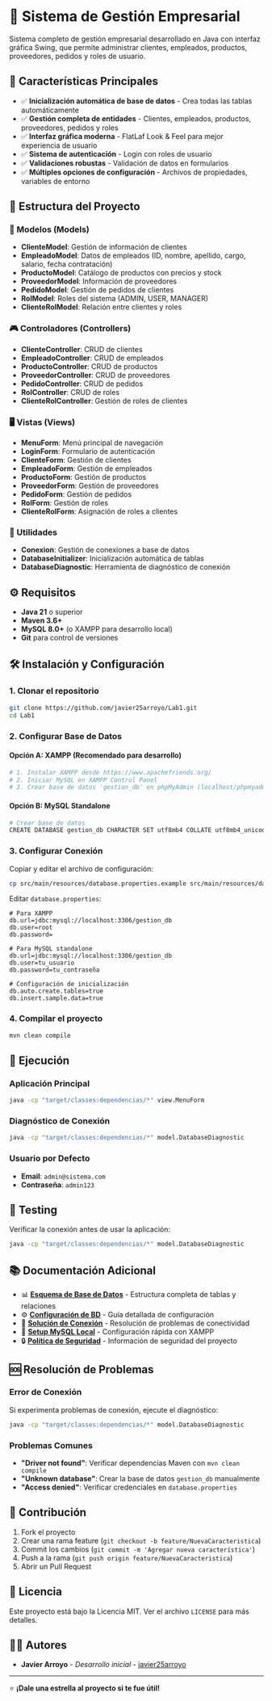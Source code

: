 # 🏢 Sistema de Gestión Empresarial

Sistema completo de gestión empresarial desarrollado en Java con interfaz gráfica Swing, que permite administrar clientes, empleados, productos, proveedores, pedidos y roles de usuario.

## 🚀 Características Principales

- ✅ **Inicialización automática de base de datos** - Crea todas las tablas automáticamente
- ✅ **Gestión completa de entidades** - Clientes, empleados, productos, proveedores, pedidos y roles
- ✅ **Interfaz gráfica moderna** - FlatLaf Look & Feel para mejor experiencia de usuario
- ✅ **Sistema de autenticación** - Login con roles de usuario
- ✅ **Validaciones robustas** - Validación de datos en formularios
- ✅ **Múltiples opciones de configuración** - Archivos de propiedades, variables de entorno

## 📁 Estructura del Proyecto

### 🎯 Modelos (Models)
- **ClienteModel**: Gestión de información de clientes
- **EmpleadoModel**: Datos de empleados (ID, nombre, apellido, cargo, salario, fecha contratación)
- **ProductoModel**: Catálogo de productos con precios y stock
- **ProveedorModel**: Información de proveedores
- **PedidoModel**: Gestión de pedidos de clientes
- **RolModel**: Roles del sistema (ADMIN, USER, MANAGER)
- **ClienteRolModel**: Relación entre clientes y roles

### 🎮 Controladores (Controllers)
- **ClienteController**: CRUD de clientes
- **EmpleadoController**: CRUD de empleados
- **ProductoController**: CRUD de productos
- **ProveedorController**: CRUD de proveedores
- **PedidoController**: CRUD de pedidos
- **RolController**: CRUD de roles
- **ClienteRolController**: Gestión de roles de clientes

### 🖥️ Vistas (Views)
- **MenuForm**: Menú principal de navegación
- **LoginForm**: Formulario de autenticación
- **ClienteForm**: Gestión de clientes
- **EmpleadoForm**: Gestión de empleados
- **ProductoForm**: Gestión de productos
- **ProveedorForm**: Gestión de proveedores
- **PedidoForm**: Gestión de pedidos
- **RolForm**: Gestión de roles
- **ClienteRolForm**: Asignación de roles a clientes

### 🔧 Utilidades
- **Conexion**: Gestión de conexiones a base de datos
- **DatabaseInitializer**: Inicialización automática de tablas
- **DatabaseDiagnostic**: Herramienta de diagnóstico de conexión

## ⚙️ Requisitos

- **Java 21** o superior
- **Maven 3.6+**
- **MySQL 8.0+** (o XAMPP para desarrollo local)
- **Git** para control de versiones

## 🛠️ Instalación y Configuración

### 1. Clonar el repositorio
```bash
git clone https://github.com/javier25arroyo/Lab1.git
cd Lab1
```

### 2. Configurar Base de Datos

#### Opción A: XAMPP (Recomendado para desarrollo)
```bash
# 1. Instalar XAMPP desde https://www.apachefriends.org/
# 2. Iniciar MySQL en XAMPP Control Panel
# 3. Crear base de datos 'gestion_db' en phpMyAdmin (localhost/phpmyadmin)
```

#### Opción B: MySQL Standalone
```bash
# Crear base de datos
CREATE DATABASE gestion_db CHARACTER SET utf8mb4 COLLATE utf8mb4_unicode_ci;
```

### 3. Configurar Conexión

Copiar y editar el archivo de configuración:
```bash
cp src/main/resources/database.properties.example src/main/resources/database.properties
```

Editar `database.properties`:
```properties
# Para XAMPP
db.url=jdbc:mysql://localhost:3306/gestion_db
db.user=root
db.password=

# Para MySQL standalone
db.url=jdbc:mysql://localhost:3306/gestion_db
db.user=tu_usuario
db.password=tu_contraseña

# Configuración de inicialización
db.auto.create.tables=true
db.insert.sample.data=true
```

### 4. Compilar el proyecto
```bash
mvn clean compile
```

## 🚀 Ejecución

### Aplicación Principal
```bash
java -cp "target/classes:dependencias/*" view.MenuForm
```

### Diagnóstico de Conexión
```bash
java -cp "target/classes:dependencias/*" model.DatabaseDiagnostic
```

### Usuario por Defecto
- **Email**: `admin@sistema.com`
- **Contraseña**: `admin123`

## 🧪 Testing

Verificar la conexión antes de usar la aplicación:
```bash
java -cp "target/classes:dependencias/*" model.DatabaseDiagnostic
```

## 📚 Documentación Adicional

- 📊 [**Esquema de Base de Datos**](DATABASE_SCHEMA.md) - Estructura completa de tablas y relaciones
- ⚙️ [**Configuración de BD**](DATABASE_CONFIG.md) - Guía detallada de configuración
- 🔧 [**Solución de Conexión**](SOLUCION_CONEXION.md) - Resolución de problemas de conectividad
- 🚀 [**Setup MySQL Local**](setup-local-mysql.md) - Configuración rápida con XAMPP
- 🔒 [**Política de Seguridad**](SECURITY.md) - Información de seguridad del proyecto

## 🆘 Resolución de Problemas

### Error de Conexión
Si experimenta problemas de conexión, ejecute el diagnóstico:
```bash
java -cp "target/classes:dependencias/*" model.DatabaseDiagnostic
```

### Problemas Comunes
- **"Driver not found"**: Verificar dependencias Maven con `mvn clean compile`
- **"Unknown database"**: Crear la base de datos `gestion_db` manualmente
- **"Access denied"**: Verificar credenciales en `database.properties`

## 🤝 Contribución

1. Fork el proyecto
2. Crear una rama feature (`git checkout -b feature/NuevaCaracteristica`)
3. Commit los cambios (`git commit -m 'Agregar nueva característica'`)
4. Push a la rama (`git push origin feature/NuevaCaracteristica`)
5. Abrir un Pull Request

## 📄 Licencia

Este proyecto está bajo la Licencia MIT. Ver el archivo `LICENSE` para más detalles.

## 👨‍💻 Autores

- **Javier Arroyo** - *Desarrollo inicial* - [javier25arroyo](https://github.com/javier25arroyo)

---

⭐ **¡Dale una estrella al proyecto si te fue útil!**